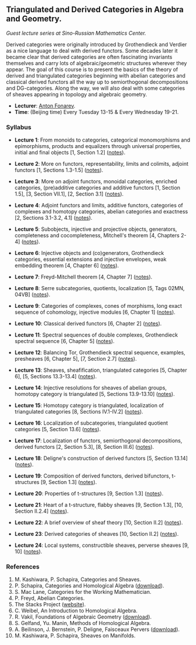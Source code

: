 ## Triangulated and Derived Categories in Algebra and Geometry.

_Guest lecture series at Sino-Russian Mathematics Center._

Derived categories were originally introduced by Grothendieck and Verdier as a nice language to deal with derived functors. Some decades later it became clear that derived categories are often fascinating invariants themselves and carry lots of algebraic/geometric structures wherever they appear. The goal of this course is to present the basics of the theory of derived and triangulated categories beginning with abelian categories and classical derived functors all the way up to semiorthogonal decompositions and DG-categories. Along the way, we will also deal with some categories of sheaves appearing in topology and algebraic geometry.

- **Lecturer**: [Anton Fonarev](https://homepage.mi-ras.ru/~avfonarev/).
- **Time**: (Beijing time) Every Tuesday 13-15 & Every Wednesday 19-21.

### Syllabus

- **Lecture 1**: From monoids to categories, categorical monomorphisms and epimorphisms, products and equalizers through universal properties, initial and final objects [1, Section 1.2] ([notes](././Lecture-1.pdf)).

- **Lecture 2**: More on functors, representability, limits and colimits, adjoint functors [1, Sections 1.3-1.5] ([notes](././Lecture-2.pdf)).

- **Lecture 3**: More on adjoint functors, monoidal categories, enriched categories, (pre)additive categories and additive functors [1, Section 1.5], [3, Section VII.1], [2, Section 3.1] ([notes](././Lecture-3.pdf)).

- **Lecture 4**: Adjoint functors and limits, additive functors, categories of complexes and homotopy categories, abelian categories and exactness [2, Sections 3.1-3.2, 4.1] ([notes](././Lecture-4.pdf)).

- **Lecture 5**: Subobjects, injective and projective objects, generators, completeness and cocompleteness, Mitchell's theorem [4, Chapters 2-4] ([notes](././Lecture-5.pdf)).

- **Lecture 6**: Injective objects and (co)generators, Grothendieck categories, essential extensions and injective envelopes, weak embedding theorem [4, Chapter 6] ([notes](././Lecture-6.pdf)).

- **Lecture 7**: Freyd-Mitchell theorem [4, Chapter 7] ([notes](././Lecture-7.pdf)).

- **Lecture 8**: Serre subcategories, quotients, localization [5, Tags 02MN, 04VB] ([notes](././Lecture-8.pdf)).

- **Lecture 9**: Categories of complexes, cones of morphisms, long exact sequence of cohomology, injective modules [6, Chapter 1] ([notes](././Lecture-9.pdf)).

- **Lecture 10**: Classical derived functors [6, Chapter 2] ([notes](././Lecture-10.pdf)).

- **Lecture 11**: Spectral sequences of double complexes, Grothendieck spectral sequence [6, Chapter 5] ([notes](././Lecture-11.pdf)).

- **Lecture 12**: Balancing Tor, Grothendieck spectral sequence, examples, presheaves [6, Chapter 5], [7, Section 2.7] ([notes](././Lecture-12.pdf)).

- **Lecture 13**: Sheaves, sheafification, triangulated categories [5, Chapter 6], [5, Sections 13.3-13.4] ([notes](././Lecture-13.pdf)).

- **Lecture 14**: Injective resolutions for sheaves of abelian groups, homotopy category is triangulated [5, Sections 13.9-13.10] ([notes](././Lecture-14.pdf)).

- **Lecture 15**: Homotopy category is triangulated, localization of triangulated categories [8, Sections IV.1-IV.2] ([notes](././Lecture-15.pdf)).

- **Lecture 16**: Localization of subcategories, triangulated quotient categories [5, Section 13.6] ([notes](././Lecture-16.pdf)).

- **Lecture 17**: Localization of functors, semiorthogonal decompositions, derived functors [2, Section 5.3], [8, Section III.6] ([notes](././Lecture-17.pdf)).

- **Lecture 18**: Deligne's construction of derived functors [5, Section 13.14] ([notes](././Lecture-18.pdf)).

- **Lecture 19**: Composition of derived functors, derived bifunctors, t-structures [9, Section 1.3] ([notes](././Lecture-19.pdf)).

- **Lecture 20**: Properties of t-structures [9, Section 1.3] ([notes](././Lecture-20.pdf)).

- **Lecture 21**: Heart of a t-structure, flabby sheaves [9, Section 1.3], [10, Section II.2.4] ([notes](././Lecture-21.pdf)).

- **Lecture 22**: A brief overview of sheaf theory [10, Section II.2] ([notes](././Lecture-22.pdf)).

- **Lecture 23**: Derived categories of sheaves [10, Section II.2] ([notes](././Lecture-23.pdf)).

- **Lecture 24**: Local systems, constructible sheaves, perverse sheaves [9, 10] ([notes](././Lecture-24.pdf)).


### References

1. M. Kashiwara, P. Schapira, Categories and Sheaves.
2. P. Schapira, Categories and Homological Algebra ([download](././Schapira.pdf)).
3. S. Mac Lane, Categories for the Working Mathematician.
4. P. Freyd, Abelian Categories.
5. The Stacks Project ([website](https://stacks.math.columbia.edu)).
6. C. Weibel, An Introduction to Homological Algebra.
7. R. Vakil, Foundations of Algebraic Geometry ([download](././Vakil.pdf)).
8. S. Gelfand, Yu. Manin, Methods of Homological Algebra.
9. A. Beilinson, J. Bernstein, P. Deligne, Faisceaux Pervers ([download](././BBD.pdf)).
10. M. Kashiwara, P. Schapira, Sheaves on Manifolds.
